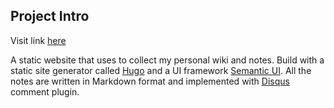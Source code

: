 ## Project Intro

Visit link [here](https://compassionate-euler-7bd6b0.netlify.app/)

A static website that uses to collect my personal wiki and notes. Build with a static site generator called [Hugo](https://gohugo.io/) and a UI framework [Semantic UI](https://semantic-ui.com/). All the notes are written in Markdown format and implemented with [Disqus](https://disqus.com/) comment plugin.
